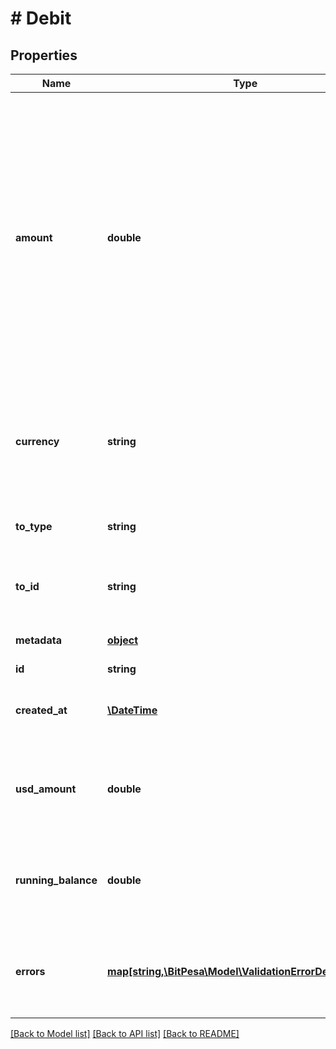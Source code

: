 # # Debit

## Properties

Name | Type | Description | Notes
------------ | ------------- | ------------- | -------------
**amount** | **double** | The amount to be debited from your account.  The “amount” parameter is optional - - if included, it must equal the amount required to fund the transaction. - if omitted, it will default to the amount required to fund the transaction. | [optional] 
**currency** | **string** | The currency of the amount in 3-character alpha ISO 4217 currency format | 
**to_type** | **string** | Describes what the debit is funding | 
**to_id** | **string** | The ID of the resource the debit is funding | 
**metadata** | [**object**](.md) | Metadata of account debit | [optional] 
**id** | **string** |  | [optional] 
**created_at** | [**\DateTime**](\DateTime.md) | Date and time that the debit was created | [optional] 
**usd_amount** | **double** | The amount to be debited from your account converted to USD | [optional] 
**running_balance** | **double** | The total amount remaining in your account after the debit call | [optional] 
**errors** | [**map[string,\BitPesa\Model\ValidationErrorDescription[]]**](array.md) | The fields that have some problems and don&#39;t pass validation | [optional] 

[[Back to Model list]](../../README.md#documentation-for-models) [[Back to API list]](../../README.md#documentation-for-api-endpoints) [[Back to README]](../../README.md)


